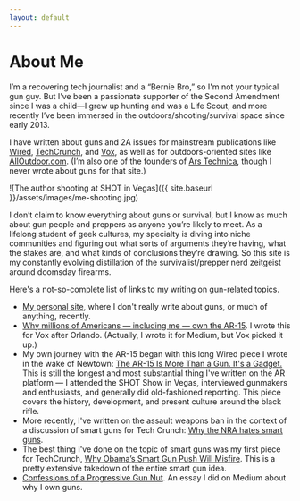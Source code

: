 ```yaml
---
layout: default
---
```

# About Me
I’m a recovering tech journalist and a “Bernie Bro,” so I'm not your typical gun guy. But I’ve been a passionate supporter of the Second Amendment since I was a child—I grew up hunting and was a Life Scout, and more recently I’ve been immersed in the outdoors/shooting/survival space since early 2013.

I have written about guns and 2A issues for mainstream publications like [Wired](http://www.wired.com/), [TechCrunch](http://www.techcrunch.com/), and [Vox](http://www.vox.com/), as well as for outdoors-oriented sites like [AllOutdoor.com](http://www.alloutdoor.com/). (I’m also one of the founders of [Ars Technica](http://www.arstechnica.com/), though I never wrote about guns for that site.)

![The author shooting at SHOT in Vegas]({{ site.baseurl }}/assets/images/me-shooting.jpg)

I don’t claim to know everything about guns or survival, but I know as much about gun people and preppers as anyone you’re likely to meet. As a lifelong student of geek cultures, my specialty is diving into niche communities and figuring out what sorts of arguments they’re having, what the stakes are, and what kinds of conclusions they’re drawing. So this site is my constantly evolving distillation of the survivalist/prepper nerd zeitgeist around doomsday firearms.

Here's a not-so-complete list of links to my writing on gun-related topics.

- [My personal site](http://jonstokes.com/), where I don't really write about guns, or much of anything, recently.
- [Why millions of Americans — including me — own the AR-15](http://www.vox.com/2016/6/20/11975850/ar-15-owner-orlando). I wrote this for Vox after Orlando. (Actually, I wrote it for Medium, but Vox picked it up.)
- My own journey with the AR-15 began with this long Wired piece I wrote in the wake of Newtown: [The AR-15 Is More Than a Gun. It's a Gadget.](https://www.wired.com/2013/02/ar-15/) This is still the longest and most substantial thing I've written on the AR platform — I attended the SHOT Show in Vegas, interviewed gunmakers and enthusiasts, and generally did old-fashioned reporting. This piece covers the history, development, and present culture around the black rifle.
- More recently, I've written on the assault weapons ban in the context of a discussion of smart guns for Tech Crunch: [Why the NRA hates smart guns](http://techcrunch.com/2016/04/30/why-the-nra-hates-smart-guns/).
- The best thing I've done on the topic of smart guns was my first piece for TechCrunch, [Why Obama’s Smart Gun Push Will Misfire](https://techcrunch.com/2016/01/05/why-obamas-smart-gun-push-will-misfire/). This is a pretty extensive takedown of the entire smart gun idea.
- [Confessions of a Progressive Gun Nut](https://medium.com/@jonst0kes/confessions-of-a-progressive-gun-nut-ae0e6a8f6146#.htsnyppf4). An essay I did on Medium about why I own guns.
